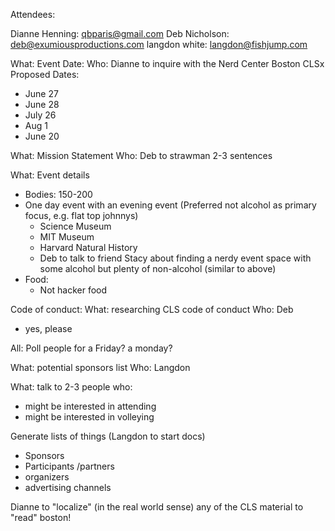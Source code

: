 Attendees:

Dianne Henning: qbparis@gmail.com
Deb Nicholson: deb@exumiousproductions.com
langdon white: langdon@fishjump.com

What: Event Date:
Who: Dianne to inquire with the Nerd Center
Boston CLSx Proposed Dates:
* June 27
* June 28
* July 26
* Aug 1
* June 20

What: Mission Statement
Who: Deb to strawman
2-3 sentences

What: Event details

* Bodies: 150-200
* One day event with an evening event (Preferred not alcohol as primary focus, e.g. flat top johnnys)
  * Science Museum
  * MIT Museum
  * Harvard Natural History
  * Deb to talk to friend Stacy about finding a nerdy event space with some alcohol but plenty of non-alcohol (similar to above)
* Food:
	* Not hacker food

Code of conduct:
What: researching CLS code of conduct
Who: Deb
* yes, please

All:
  Poll people for a Friday? a monday?

What: potential sponsors list
Who: Langdon

What: talk to 2-3 people who:

* might be interested in attending
* might be interested in volleying

Generate lists of things (Langdon to start docs)

* Sponsors
* Participants /partners
* organizers
* advertising channels

Dianne to "localize" (in the real world sense) any of the CLS material to "read" boston!

